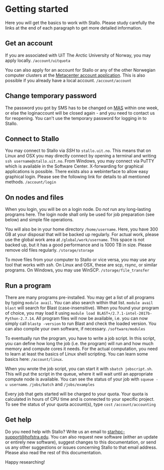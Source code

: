# Getting started

Here you will get the basics to work with Stallo. Please study carefully
the links at the end of each paragraph to get more detailed information.

## Get an account

If you are associated with UiT The Arctic University of Norway, you may
apply locally. `/account/uitquota`

You can also apply for an account for Stallo or any of the other
Norwegian computer clusters at the [Metacenter account
application](https:/www.metacenter.no/user/application/form/notur/).
This is also possible if you already have a local account.
`/account/account`

## Change temporary password

The password you got by SMS has to be changed on
[MAS](https://www.metacenter.no/user/login/?next=/user/password/) within
one week, or else the loginaccount will be closed again - and you need
to contact us for reopening. You can't use the temporary password for
logging in to Stallo.

## Connect to Stallo

You may connect to Stallo via *SSH* to `stallo.uit.no`. This means that
on Linux and OSX you may directly connect by opening a terminal and
writing `ssh username@stallo.uit.no`. From Windows, you may connect via
PuTTY which is available in the Software Center. X-forwarding for
graphical applications is possible. There exists also a webinterface to
allow easy graphical login. Please see the following link for details to
all mentioned methods. `/account/login`

## On nodes and files

When you login, you will be on a login node. Do *not* run any
long-lasting programs here. The login node shall only be used for job
preparation (see below) and simple file operations.

You will also be in your home directory `/home/username`. Here, you have
300 GB at your disposal that will be backed up regularly. For actual
work, please use the global work area at `/global/work/username`. This
space is not backed up, but it has a good performance and is 1000 TB in
size. Please remove old files regularly. `/storage/storage`

To move files from your computer to Stallo or vice versa, you may use
any tool that works with *ssh*. On Linux and OSX, these are scp, rsync,
or similar programs. On Windows, you may use WinSCP.
`/storage/file_transfer`

## Run a program

There are many programs pre-installed. You may get a list of all
programs by typing `module avail`. You can also search within that list.
`module avail blast` will search for Blast (case-insensitive). When you
found your program of choice, you may load it using
`module load BLAST+/2.7.1-intel-2017b-Python-2.7.14`. All program files
will now be available, i.e. you can now simply call `blastp -version` to
run Blast and check the loaded version. You can also compile your own
software, if necessary. `/software/modules`

To eventually run the program, you have to write a job script. In this
script, you can define how long the job (i.e. the program) will run and
how much memory and compute cores it needs. For the actual computation,
you need to learn at least the basics of Linux shell scripting. You can
learn some basics here: `/account/linux`.

When you wrote the job script, you can start it with
`sbatch jobscript.sh`. This will put the script in the queue, where it
will wait until an appropriate compute node is available. You can see
the status of your job with `squeue -u username`. `/jobs/batch` and
`/jobs/examples`

Every job that gets started will be charged to your quota. Your quota is
calculated in hours of CPU time and is connected to your specific
project. To see the status of your quota account(s), type `cost`
`/account/accounting`

## Get help

Do you need help with Stallo? Write us an email to
<starhpc-support@hofstra.edu>. You can also request new software (either an
update or entirely new software), suggest changes to this documentation,
or send us any other suggestions or issues concerning Stallo to that
email address. Please also read the rest of this documentation.

Happy researching!
